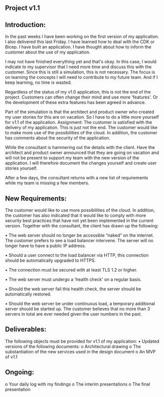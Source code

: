 ## Project v1.1 
## Introduction:
In the past weeks I have been working on the first version of my application. I also delivered this last Friday. I have learned how to deal with the CDK or Bicep. I have built an application. I have thought about how to inform the customer about the use of my application.

I may not have finished everything yet and that's okay. In this case, I would indicate to my supervisor that I need more time and discuss this with the customer. Since this is still a simulation, this is not necessary. The focus is on learning the concepts I will need to contribute to my future team. And if I keep learning, no time is wasted.

Regardless of the status of my v1.0 application, this is not the end of the project. Customers can often change their mind and use more 'features'. Or the development of these extra features has been agreed in advance.

Part of the simulation is that the architect and product owner who created my user stories for this are on vacation. So I have to do a little more yourself for v1.1 of the application.
Assignment:
The customer is satisfied with the delivery of my application. This is just not the end. The customer would like to make more use of the possibilities of the cloud. In addition, the customer has comments about the security of the application.

While the consultant is hammering out the details with the client. Have the architect and product owner announced that they are going on vacation and will not be present to support my team with the new version of the application. I will therefore document the changes yourself and create user stories yourself.

After a few days, the consultant returns with a new list of requirements while my team is missing a few members.

## New Requirements:
The customer would like to use more possibilities of the cloud. In addition, the customer has also indicated that it would like to comply with more security best practices that have not yet been implemented in the current version. Together with the consultant, the client has drawn up the following:

• The web server should no longer be accessible “naked” on the internet. The customer prefers to see a load balancer intervene. The server will no longer have to have a public IP address.

• Should a user connect to the load balancer via HTTP, this connection should be automatically upgraded to HTTPS.

• The connection must be secured with at least TLS 1.2 or higher.

• The web server must undergo a 'health check' on a regular basis.

• Should the web server fail this health check, the server should be automatically restored.

• Should the web server be under continuous load, a temporary additional server should be started up. The customer believes that no more than 3 servers in total are ever needed given the user numbers in the past.

## Deliverables:
The following objects must be provided for v1.1 of my application:
• Updated versions of the following documents:
o Architectural drawing
o The substantiation of the new services used in the design document
o An MVP of v1.1


## Ongoing:
o Your daily log with my findings
o The interim presentations
o The final presentation
